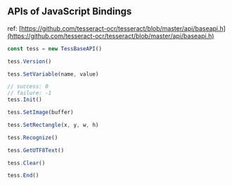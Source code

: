 ## APIs of JavaScript Bindings

ref: [https://github.com/tesseract-ocr/tesseract/blob/master/api/baseapi.h](https://github.com/tesseract-ocr/tesseract/blob/master/api/baseapi.h)

```js
const tess = new TessBaseAPI()

tess.Version()

tess.SetVariable(name, value)

// success: 0
// failure: -1
tess.Init()

tess.SetImage(buffer)

tess.SetRectangle(x, y, w, h)

tess.Recognize()

tess.GetUTF8Text()

tess.Clear()

tess.End()
```
